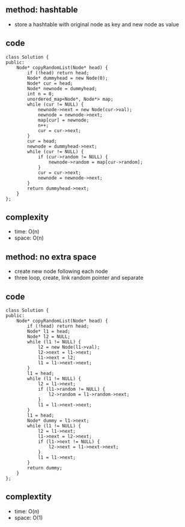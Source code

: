 ## method: hashtable
- store a hashtable with original node as key and new node as value

## code
```
class Solution {
public:
    Node* copyRandomList(Node* head) {
        if (!head) return head;
        Node* dummyhead = new Node(0);
        Node* cur = head;
        Node* newnode = dummyhead;
        int n = 0;
        unordered_map<Node*, Node*> map;
        while (cur != NULL) {
            newnode->next = new Node(cur->val);
            newnode = newnode->next;
            map[cur] = newnode;
            n++;
            cur = cur->next;
        }
        cur = head;
        newnode = dummyhead->next;
        while (cur != NULL) {
            if (cur->random != NULL) {
                newnode->random = map[cur->random];
            }
            cur = cur->next;
            newnode = newnode->next;
        }
        return dummyhead->next;
    }
};
```

## complexity 
- time: O(n)
- space: O(n)

## method: no extra space
- create new node following each node
- three loop, create, link random pointer and separate

## code
```
class Solution {
public:
    Node* copyRandomList(Node* head) {
        if (!head) return head;
        Node* l1 = head;
        Node* l2 = NULL;
        while (l1 != NULL) {
            l2 = new Node(l1->val);
            l2->next = l1->next;
            l1->next = l2;
            l1 = l1->next->next;
        }
        l1 = head;
        while (l1 != NULL) {
            l2 = l1->next;
            if (l1->random != NULL) {
                l2->random = l1->random->next;
            }
            l1 = l1->next->next;
        }
        l1 = head;
        Node* dummy = l1->next;
        while (l1 != NULL) {
            l2 = l1->next;
            l1->next = l2->next;
            if (l1->next != NULL) {
                l2->next = l1->next->next;
            }
            l1 = l1->next;
        }
        return dummy;
    }
};
```

## complextity
- time: O(n)
- space: O(1)
